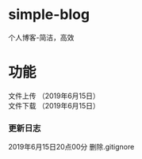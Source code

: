 # simple-blog
个人博客-简洁，高效

# 功能   
文件上传 （2019年6月15日）  
文件下载 （2019年6月15日）  

### 更新日志  
2019年6月15日20点00分 删除.gitignore  